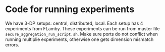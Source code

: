 # Code for running experiments

We have 3-DP setups: central, distributed, local. Each setup has 4 experiments from FLamby. These experiments can be run from master file `secure_aggregation_run_script.sh`. Make sure ports do not conflict when running multiplie experiments, otherwise one gets dimension mismatch errors.